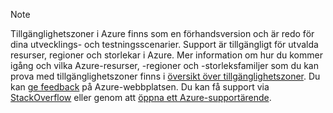 > [!NOTE]
> Tillgänglighetszoner i Azure finns som en förhandsversion och är redo för dina utvecklings- och testningsscenarier. Support är tillgängligt för utvalda resurser, regioner och storlekar i Azure. Mer information om hur du kommer igång och vilka Azure-resurser, -regioner och -storleksfamiljer som du kan prova med tillgänglighetszoner finns i [översikt över tillgänglighetszoner](../articles/availability-zones/az-overview.md). Du kan [ge feedback](https://feedback.azure.com/forums/905206-global-infrastructure/category/319507-availability-zones) på Azure-webbplatsen. Du kan få support via [StackOverflow]( https://stackoverflow.com/questions/tagged/azure-availability-zones) eller genom att [öppna ett Azure-supportärende](../articles/azure-supportability/how-to-create-azure-support-request.md).
>
